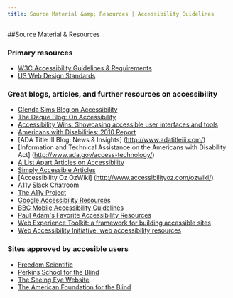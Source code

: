 ```yaml
---
title: Source Material &amp; Resources | Accessibility Guidelines
---
```

##Source Material &amp; Resources

### Primary resources
* [W3C Accessibility Guidelines & Requirements](https://www.w3.org/WAI/WCAG20/quickref/)
* [US Web Design Standards](https://standards.usa.gov/getting-started/)

### Great blogs, articles, and further resources on accessibility

* [Glenda Sims Blog on Accessibility](http://www.glendathegood.com/blog/?cat=3)
* [The Deque Blog: On Accessibility](http://www.deque.com/blog/)
* [Accessibility Wins: Showcasing accessible user interfaces and tools](https://a11ywins.tumblr.com/)
* [Americans with Disabilities: 2010 Report](http://www.census.gov/prod/2012pubs/p70-131.pdf)
* [ADA Title III Blog: News &amp; Insights] (http://www.adatitleiii.com/)
* [Information and Technical Assistance on the Americans with Disability Act] (http://www.ada.gov/access-technology/)
* [A List Apart Articles on Accessibility](http://alistapart.com/topic/accessibility)
* [Simply Accessible Articles](http://simplyaccessible.com/articles/)
* [Accessibility Oz OzWiki] (http://www.accessibilityoz.com/ozwiki/)
* [A11y Slack Chatroom](http://web-a11y.herokuapp.com/)
* [The A11y Project](http://a11yproject.com/)
* [Google Accessibility Resources](https://webaccessibility.withgoogle.com/resources)
* [BBC Mobile Accessibility Guidelines](http://www.bbc.co.uk/guidelines/futuremedia/accessibility/mobile/user-experience)
* [Paul Adam's Favorite Accessibility Resources](http://pauljadam.com/#/resources#heading0)
* [Web Experience Toolkit: a framework for building accessible sites](http://wet-boew.github.io/v4.0-ci/index-en.html)
* [Web Accessibility Initiative: web accessibility resources](https://www.w3.org/WAI/)

### Sites approved by accesible users

* [Freedom Scientific](http://www.freedomscientific.com/)
* [Perkins School for the Blind](http://www.perkins.org/)
* [The Seeing Eye Website](http://www.seeingeye.org/?referrer=https://www.google.com/)
* [The American Foundation for the Blind](http://www.afb.org/default.aspx)




